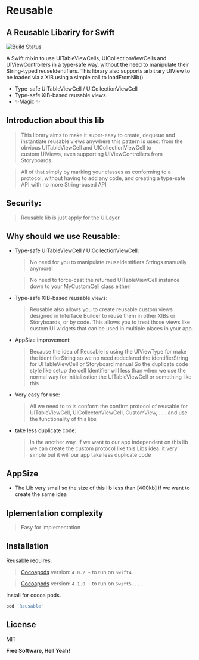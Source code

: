 # Reusable
## A Reusable Libariry for Swift

[![Build Status](https://travis-ci.org/joemccann/dillinger.svg?branch=master)](https://travis-ci.org/joemccann/dillinger)

A Swift mixin to use UITableViewCells, UICollectionViewCells and UIViewControllers in a type-safe way, without the need to manipulate their String-typed reuseIdentifiers. This library also supports arbitrary UIView to be loaded via a XIB using a simple call to loadFromNib()

- Type-safe UITableViewCell / UICollectionViewCell
- Type-safe XIB-based reusable views
- ✨Magic ✨

## Introduction about this lib
> This library aims to make it super-easy to create, dequeue and instantiate reusable views anywhere this pattern is used: 
			from the obvious UITableViewCell and UICollectionViewCell to 	custom UIViews, 	even supporting UIViewControllers from Storyboards.

> All of that simply by marking your classes as conforming to a protocol, without having to add any code, and creating a type-safe API with no more String-based API

## Security:
> Reusable lib is just apply for the UILayer

## Why should we use Reusable:

- Type-safe UITableViewCell / UICollectionViewCell:
    > No need for you to manipulate reuseIdentifiers Strings manually anymore!
	
    > No need to force-cast the returned UITableViewCell instance down to your MyCustomCell class either!
- Type-safe XIB-based reusable views:
    > Reusable also allows you to create reusable custom views designed in Interface Builder to reuse them in other XIBs or Storyboards, or by code. 
		   This allows you to treat those views like custom UI widgets that can be used in multiple places in your app.

- AppSize improvement:
    > Because the idea of Reusable is using the UIViewType for make the identifierString so we no need redeclared the identifierString for UITableViewCell or Storyboard  manual So the duplicate code style like setup the cell Identifier will less than when we use the normal way for initialization the UITableViewCell or something like this 
- Very easy for use:
    > All we need to to is conform the confirm protocol of reusable for UITableViewCell, UICollectonViewCell, CustomView, ….. and use the functionality of this libs
- take less duplicate code: 
    > In the another way. If we want to our app independent on this lib we can create the custom protocol like this  Libs idea. it very simple but it will our app take less duplicate code
## AppSize
- The Lib very small so the size of this lib less than [400kb] if we want to create the same idea

## Iplementation complexity
> Easy for implementation
## Installation
Reusable requires:
> [Cocoapods](https://cocoapods.org/) version: `4.0.2 +` to run on `Swift4`.

> [Cocoapods](https://cocoapods.org/) version: `4.1.0 +` to run on `Swift5`.
>`...`

Install for cocoa pods.

```sh
pod 'Reusable'
```

## License

MIT

**Free Software, Hell Yeah!**

